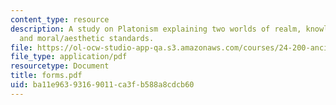 ```yaml
---
content_type: resource
description: A study on Platonism explaining two worlds of realm, knowledge, meaning,
  and moral/aesthetic standards.
file: https://ol-ocw-studio-app-qa.s3.amazonaws.com/courses/24-200-ancient-philosophy-fall-2004/ba11e96393169011ca3fb588a8cdcb60_forms.pdf
file_type: application/pdf
resourcetype: Document
title: forms.pdf
uid: ba11e963-9316-9011-ca3f-b588a8cdcb60
---
```

